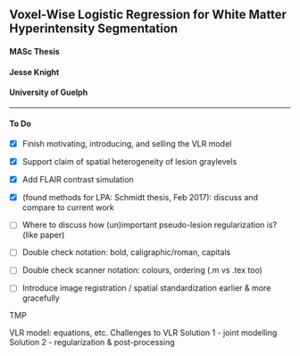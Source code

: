 ## Voxel-Wise Logistic Regression for White Matter Hyperintensity Segmentation
#### MASc Thesis
#### Jesse Knight
#### University of Guelph
---
#### To Do
- [x] Finish motivating, introducing, and selling the VLR model
- [x] Support claim of spatial heterogeneity of lesion graylevels
- [x] Add FLAIR contrast simulation
- [x] (found methods for LPA: Schmidt thesis, Feb 2017): discuss and compare to current work
- [ ] Where to discuss how (un)important pseudo-lesion regularization is? (like paper)
- [ ] Double check notation: bold, caligraphic/roman, capitals
- [ ] Double check scanner notation: colours, ordering (.m vs .tex too)
- [ ] Introduce image registration / spatial standardization earlier & more gracefully



TMP

VLR model: equations, etc.
Challenges to VLR
Solution 1 - joint modelling
Solution 2 - regularization & post-processing
